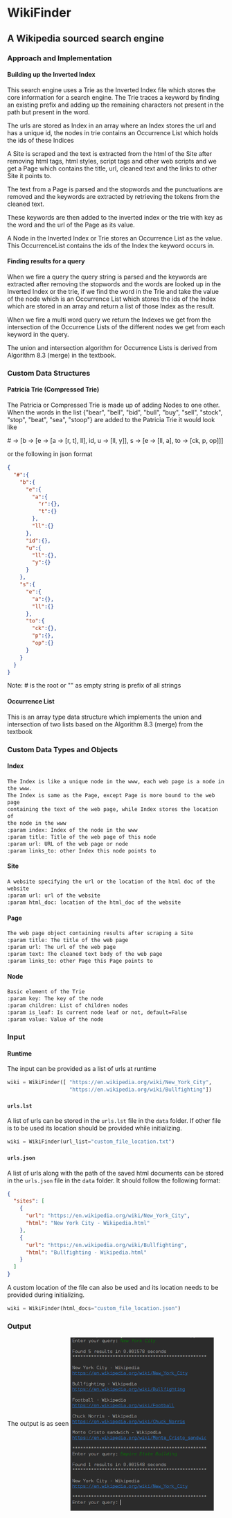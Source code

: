 # WikiFinder

## A Wikipedia sourced search engine

### Approach and Implementation

#### Building up the Inverted Index
This search engine uses a Trie as the Inverted Index file which stores the core 
information for a search engine. The Trie traces a keyword by finding an
existing prefix and adding up the remaining characters not present in the path
but present in the word.

The urls are stored as Index in an array where an Index stores the url and has a
unique id, the nodes in trie contains an Occurrence List which holds the ids of these Indices

A Site is scraped and the text is extracted from the html of the Site after
removing html tags, html styles, script tags and other web scripts and we get
a Page which contains the title, url, cleaned text and the links to other
Site it points to.

The text from a Page is parsed and the stopwords and the punctuations are removed
and the keywords are extracted by retrieving the tokens from the cleaned text.

These keywords are then added to the inverted index or the trie with key as the word
and the url of the Page as its value.

A Node in the Inverted Index or Trie stores an Occurrence List as the value.
This OccurrenceList contains the ids of the Index the keyword occurs in.

#### Finding results for a query
When we fire a query the query string is parsed and the keywords are extracted
after removing the stopwords and the words are looked up in the Inverted Index
or the trie, if we find the word in the Trie and take the value of the node
which is an Occurrence List which stores the ids of the Index which are stored
in an array and return a list of those Index as the result.

When we fire a multi word query we return the Indexes we get from the intersection
of the Occurrence Lists of the different nodes we get from each keyword in the
query.

The union and intersection algorithm for Occurrence Lists is derived from
Algorithm 8.3 (merge) in the textbook.

### Custom Data Structures
#### Patricia Trie (Compressed Trie)
The Patricia or Compressed Trie is made up of adding Nodes to one other.
When the words in the list {"bear", "bell", "bid", "bull", "buy", "sell",
"stock", "stop", "beat", "sea", "stoop"} are added to the Patricia Trie
it would look like 

\# -> [b -> [e -> [a -> [r, t], ll], id, u -> [ll, y]], s -> [e -> [ll, a], to -> [ck, p, op]]] 

or the following in json format
```json
{
  "#":{    
    "b":{
      "e":{
        "a":{
          "r":{},
          "t":{}
        },
        "ll":{}
      },
      "id":{},
      "u":{
        "ll":{},
        "y":{}
      }
    },
    "s":{
      "e":{
        "a":{},
        "ll":{}
      },
      "to":{
        "ck":{},
        "p":{},
        "op":{}
      }
    }
  }
}
```

Note: \# is the root or "" as empty string is prefix of all strings

#### Occurrence List
This is an array type data structure which implements the union and intersection
of two lists based on the Algorithm 8.3 (merge) from the textbook

### Custom Data Types and Objects
#### Index
    The Index is like a unique node in the www, each web page is a node in the www.
    The Index is same as the Page, except Page is more bound to the web page
    containing the text of the web page, while Index stores the location of
    the node in the www
    :param index: Index of the node in the www
    :param title: Title of the web page of this node
    :param url: URL of the web page or node
    :param links_to: other Index this node points to

#### Site
    A website specifying the url or the location of the html doc of the website
    :param url: url of the website
    :param html_doc: location of the html_doc of the website

#### Page
    The web page object containing results after scraping a Site
    :param title: The title of the web page
    :param url: The url of the web page
    :param text: The cleaned text body of the web page
    :param links_to: other Page this Page points to

#### Node
    Basic element of the Trie
    :param key: The key of the node
    :param children: List of children nodes
    :param is_leaf: Is current node leaf or not, default=False
    :param value: Value of the node

### Input
#### Runtime
The input can be provided as a list of urls at runtime
```python
wiki = WikiFinder([ "https://en.wikipedia.org/wiki/New_York_City",
                    "https://en.wikipedia.org/wiki/Bullfighting"])
```

#### ```urls.lst```
A list of urls can be stored in the ```urls.lst``` file in the ```data``` folder.
If other file is to be used its location should be provided while initializing.
```python
wiki = WikiFinder(url_list="custom_file_location.txt")
``` 

#### ```urls.json```
A list of urls along with the path of the saved html documents can be
stored in the ```urls.json``` file in the ```data``` folder. It should follow
the following format:

```json
{
  "sites": [
    {
      "url": "https://en.wikipedia.org/wiki/New_York_City",
      "html": "New York City - Wikipedia.html"
    },
    {
      "url": "https://en.wikipedia.org/wiki/Bullfighting",
      "html": "Bullfighting - Wikipedia.html"
    }
  ]
}
```

A custom location of the file can also be used and its location needs to be
provided during initializing.

```python
wiki = WikiFinder(html_docs="custom_file_location.json")
``` 

### Output
The output is as seen
<img align="center" src="images/output_1.png" height="400">
